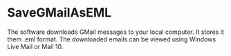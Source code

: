 # SaveGMailAsEML
The software downloads GMail messages to your local computer. It stores it them .eml format. The downloaded emails can be viewed using Windows Live Mail or Mail 10.
